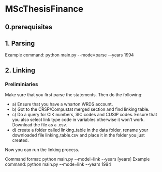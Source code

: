 # MScThesisFinance
## 0.prerequisites

## 1. Parsing
Example command: python main.py --mode=parse --years 1994
## 2. Linking

### Preliminiaries
Make sure that you first parse the statements. Then do the following: 

- a) Ensure that you have a wharton WRDS account. 
- b) Got to the CRSP/Compustat merged section and find linking table.
- c) Do a query for CIK numbers, SIC codes and CUSIP codes. Ensure that you also select link type code in variables otherwise it won't work. Download the file as a .csv.
- d) create a folder called linking_table in the data folder, rename your downloaded file linking_table.csv and place it in the folder you just created.

Now you can run the linking process.

Command format: python main.py --model=link --years [years]
Example command: python main.py --mode=link --years 1994

